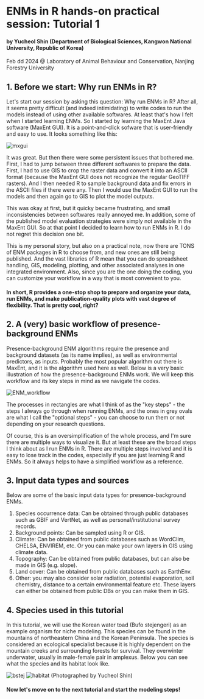# ENMs in R hands-on practical session: Tutorial 1
#### by Yucheol Shin (Department of Biological Sciences, Kangwon National University, Republic of Korea)
Feb dd 2024
@ Laboratory of Animal Behaviour and Conservation, Nanjing Forestry University


## 1. Before we start: Why run ENMs in R?
Let's start our session by asking this question: Why run ENMs in R? After all, it seems pretty difficult (and indeed intimidating) to write codes to run the models instead of using other available softwares. At least that's how I felt when I started learning ENMs. So I started by learning the MaxEnt Java software (MaxEnt GUI). It is a point-and-click sofware that is user-friendly and easy to use. It looks something like this:

![mxgui](https://github.com/yucheols/ENMs_In_R/assets/85914125/9ab54b80-ac74-4c1c-88fe-d01dffbeac85)



It was great. But then there were some persistent issues that bothered me. First, I had to jump between three different softwares to prepare the data. First, I had to use GIS to crop the raster data and convert it into an ASCII format (because the MaxEnt GUI does not recognize the regular GeoTIFF rasters). And I then needed R to sample background data and fix errors in the ASCII files if there were any. Then I would use the MaxEnt GUI to run the models and then again go to GIS to plot the model outputs.

This was okay at first, but it quicky became frustrating, and small inconsistencies between softwares really annoyed me. In addition, some of the published model evaluation strategies were simply not available in the MaxEnt GUI. So at that point I decided to learn how to run ENMs in R. I do not regret this decision one bit.

This is my personal story, but also on a practical note, now there are TONS of ENM packages in R to choose from, and new ones are still being published. And the vast libraries of R mean that you can do spreadsheet handling, GIS, modeling, plotting, and other associated analyses in one integrated environment. Also, since you are the one doing the coding, you can customize your workflow in a way that is most convenient to you. 

#### In short, R provides a one-stop shop to prepare and organize your data, run ENMs, and make publication-quality plots with vast degree of flexibility. That is pretty cool, right?

## 2. A (very) basic workflow of presence-background ENMs
Presence-background ENM algorithms require the presence and background datasets (as its name implies), as well as environmental predictors, as inputs. Probably the most popular algorithm out there is MaxEnt, and it is the algorithm used here as well. Below is a very basic illustration of how the presence-background ENMs work. We will keep this workflow and its key steps in mind as we navigate the codes.  

![ENM_workflow](https://github.com/yucheols/ENMs_In_R/assets/85914125/32e1545b-b321-4c1e-9dea-e376458c778b)


The processes in rectangles are what I think of as the "key steps" - the steps I always go through when running ENMs, and the ones in grey ovals are what I call the "optional steps" - you can choose to run them or not depending on your research questions.

Of course, this is an oversimplification of the whole process, and I'm sure there are multiple ways to visualize it. But at least these are the broad steps I think about as I run ENMs in R. There are multiple steps involved and it is easy to lose track in the codes, especially if you are just learning R and ENMs. So it always helps to have a simplified workflow as a reference. 


## 3. Input data types and sources
Below are some of the basic input data types for presence-background ENMs.

1) Species occurrence data: Can be obtained through public databases such as GBIF and VertNet, as well as personal/institutional survey records.
2) Background points: Can be sampled using R or GIS.
3) Climate: Can be obtained from public databases such as WordClim, CHELSA, ENVIREM, etc. Or you can make your own layers in GIS using climate data.
4) Topography: Can be obtained from public databases, but can also be made in GIS (e.g. slope).
5) Land cover: Can be obtained from public databases such as EarthEnv.
6) Other: you may also consider solar radiation, potential evaporation, soil chemistry, distance to a certain environmental feature etc. These layers can either be obtained from public DBs or you can make them in GIS.

## 4. Species used in this tutorial
In this tutorial, we will use the Korean water toad (Bufo stejengeri) as an example organism for niche modeling. This species can be found in the mountains of northeastern China and the Korean Peninsula. The species is considered an ecological specialist because it is highly dependent on the mountain creeks and surrounding forests for survival. They overwinter underwater, usually in male-female pair in amplexus. Below you can see what the species and its habitat look like.

![bstej](https://github.com/yucheols/ENMs_In_R/assets/85914125/46011183-ce5c-4406-8fc0-e5151e57df85)
![habitat](https://github.com/yucheols/ENMs_In_R/assets/85914125/24c3116f-5e48-4d04-9326-8e2a8aa7ac5d)
(Photographed by Yucheol Shin)

#### Now let's move on to the next tutorial and start the modeling steps! 



